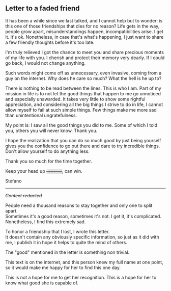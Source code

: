 ## Letter to a faded friend

It has been a while since we last talked, and I cannot help but to wonder: is this one of those friendships that dies for no reason? Life gets in the way, people grow apart, misunderstandings happen, incompatibilities arise. I get it. It's ok.
Nonetheless, in case that's what's happening, I just want to share a few friendly thoughts before it's too late.

I'm truly relieved I got the chance to meet you and share precious moments of my life with you.
I cherish and protect their memory very dearly.
If I could go back, I would not change anything.

Such words might come off as unnecessary, even invasive, coming from a guy on the internet.
Why does he care so much? What the hell is he up to?

There is nothing to be read between the lines. This is who I am.
Part of my mission in life is to not let the good things that happen to me go unnoticed and especially unawarded.
It takes very little to show some rightful appreciation, and considering all the big things I strive to do in life, I cannot allow myself to fail at such simple things.
Few things make me more sad than unintentional ungratefulness.

My point is:
I saw all the good things you did to me.
Some of which I told you, others you will never know.
Thank you.

I hope the realization that you can do so much good by just being yourself gives you the confidence to go out there and dare to try incredible things.
Don't allow yourself to do anything less.

Thank you so much for the time together.

Keep your head up ~~░░░░░~~, can win.

Stefano

---

~~_Context redacted_~~

People need a thousand reasons to stay together and only one to split apart.  
Sometimes it's a good reason, sometimes it's not. I get it, it's complicated.  
Nonetheless, I find this extremely sad.

To honor a friendship that I lost, I wrote this letter.  
It doesn't contain any obviously specific information, so just as it did with me, I publish it in hope it helps to quite the mind of others.

The "good" mentioned in the letter is something non trivial.

This text is on the internet, and this person knew my full name at one point, so it would make me happy for her to find this one day.

This is not a hope for me to get her recognition.
This is a hope for her to know what good she is capable of.
